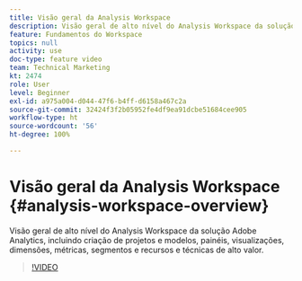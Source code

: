 ```yaml
---
title: Visão geral da Analysis Workspace
description: Visão geral de alto nível do Analysis Workspace da solução Adobe Analytics, incluindo criação de projetos e modelos, painéis, visualizações, dimensões, métricas, segmentos e recursos e técnicas de alto valor.
feature: Fundamentos do Workspace
topics: null
activity: use
doc-type: feature video
team: Technical Marketing
kt: 2474
role: User
level: Beginner
exl-id: a975a004-d044-47f6-b4ff-d6158a467c2a
source-git-commit: 32424f3f2b05952fe4df9ea91dcbe51684cee905
workflow-type: ht
source-wordcount: '56'
ht-degree: 100%

---
```


# Visão geral da Analysis Workspace {#analysis-workspace-overview}

Visão geral de alto nível do Analysis Workspace da solução Adobe Analytics, incluindo criação de projetos e modelos, painéis, visualizações, dimensões, métricas, segmentos e recursos e técnicas de alto valor.

>[!VIDEO](https://video.tv.adobe.com/v/26266/?quality=12)
